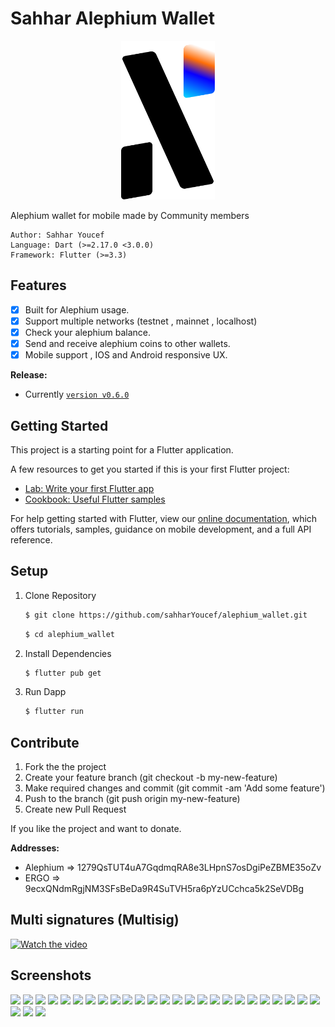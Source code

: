 # Sahhar Alephium Wallet

<p align="center">
<img src="assets/icons/alephium_icon.svg" alt="drawing" width="150"/>
<p/>

Alephium wallet for mobile made by Community members

```
Author: Sahhar Youcef
Language: Dart (>=2.17.0 <3.0.0)
Framework: Flutter (>=3.3)
```
## Features

  - [X] Built for Alephium usage.
  - [X] Support multiple networks (testnet , mainnet , localhost)
  - [X] Check your alephium balance.
  - [X] Send and receive alephium coins to other wallets.   
  - [X] Mobile support , IOS and Android responsive UX.
  
**Release:**

* Currently [`version v0.6.0`](https://github.com/sahharYoucef/alephium_wallet/releases/)

## Getting Started

This project is a starting point for a Flutter application.

A few resources to get you started if this is your first Flutter project:

- [Lab: Write your first Flutter app](https://flutter.dev/docs/get-started/codelab)
- [Cookbook: Useful Flutter samples](https://flutter.dev/docs/cookbook)

For help getting started with Flutter, view our
[online documentation](https://flutter.dev/docs), which offers tutorials,
samples, guidance on mobile development, and a full API reference.

## Setup

1. Clone Repository

    ```sh
    $ git clone https://github.com/sahharYoucef/alephium_wallet.git
    ```
    
    ```sh
    $ cd alephium_wallet
    ```

2. Install Dependencies

    ```sh
    $ flutter pub get
    ```

3. Run Dapp

    ```sh
    $ flutter run
    ```

## Contribute
1. Fork the the project
2. Create your feature branch (git checkout -b my-new-feature)
3. Make required changes and commit (git commit -am 'Add some feature')
4. Push to the branch (git push origin my-new-feature)
5. Create new Pull Request

If you like the project and want to donate.

**Addresses:**
 - Alephium => 1279QsTUT4uA7GqdmqRA8e3LHpnS7osDgiPeZBME35oZv
 - ERGO => 9ecxQNdmRgjNM3SFsBeDa9R4SuTVH5ra6pYzUCchca5k2SeVDBg

## Multi signatures (Multisig)
[![Watch the video](https://user-images.githubusercontent.com/63554007/206170257-86c29870-1c2b-4aaa-8456-4208e03a4ab1.png)](https://www.youtube.com/watch?v=uAseUydyddw)

## Screenshots

<p float="left">
<img src="https://user-images.githubusercontent.com/63554007/206167935-e5d575a8-740c-4c81-b026-f673c4771337.png" width="150" />
<img src="https://user-images.githubusercontent.com/63554007/206167943-132ddc86-62f6-4253-936a-8f4424f4b2a8.png" width="150" />
<img src="https://user-images.githubusercontent.com/63554007/206167947-4de49400-71d5-4462-bb1c-a3b30acb2478.png" width="150" />
<img src="https://user-images.githubusercontent.com/63554007/206167949-15614d53-3768-490c-90c2-13e5215fbc0d.png" width="150" />
<img src="https://user-images.githubusercontent.com/63554007/206167951-4a732422-41a1-448d-8083-de958494ad20.png" width="150" />
<img src="https://user-images.githubusercontent.com/63554007/206167953-1483aa76-5bea-4c20-9b36-cb4962bf30b0.png" width="150" />
<img src="https://user-images.githubusercontent.com/63554007/206167957-93824027-a271-446f-a7db-720f56cc7db6.png" width="150" />
<img src="https://user-images.githubusercontent.com/63554007/206167961-800dd8c4-60cc-4a25-8ab1-8ed735f41b26.png" width="150" />
<img src="https://user-images.githubusercontent.com/63554007/206167966-3a0fd7a2-3992-4ddc-ae07-b89e8bf7b1ee.png" width="150" />
<img src="https://user-images.githubusercontent.com/63554007/206167967-02837bc8-7f22-4e48-a0c6-a520c2628f7b.png" width="150" />
<img src="https://user-images.githubusercontent.com/63554007/206167969-02a69d46-f4a6-46f9-9c90-ddc6e223949d.png" width="150" />
<img src="https://user-images.githubusercontent.com/63554007/206167970-52819736-d7a7-4be9-be68-bf7291974aea.png" width="150" />
<img src="https://user-images.githubusercontent.com/63554007/206167975-f808fb32-c236-4e35-97bf-6e6c4a5735bf.png" width="150" />
<img src="https://user-images.githubusercontent.com/63554007/206167980-e1809025-4f0c-453d-806d-f7b48546e5a9.png" width="150" />
<img src="https://user-images.githubusercontent.com/63554007/206167981-3f0942fe-9fb6-4b30-ad83-943ad058c505.png" width="150" />
<img src="https://user-images.githubusercontent.com/63554007/206167985-486a886e-8827-410e-8337-e7fb6907089d.png" width="150" />
<img src="https://user-images.githubusercontent.com/63554007/206167986-3677c833-e5f8-47e9-9c05-8d7db2f4da54.png" width="150" />
<img src="https://user-images.githubusercontent.com/63554007/206167987-e51ef6e2-b62d-41bf-82ea-708f6258d52f.png" width="150" />
<img src="https://user-images.githubusercontent.com/63554007/206167988-7ac2a171-c5ef-4e09-a7f2-8e4c8210875a.png" width="150" />
<img src="https://user-images.githubusercontent.com/63554007/206167992-c880a169-6763-4e3c-b93a-40295d66756d.png" width="150" />
<img src="https://user-images.githubusercontent.com/63554007/206167997-6ed8cea4-84a2-4637-81f3-172359e4ae6a.png" width="150" />
<img src="https://user-images.githubusercontent.com/63554007/206168000-cab705d0-4256-47a7-9124-4df46f67e982.png" width="150" />
<img src="https://user-images.githubusercontent.com/63554007/206168002-1a25ba4f-5d55-4fda-b38c-4f9b721fd8e3.png" width="150" />
<img src="https://user-images.githubusercontent.com/63554007/206169295-9ddaefa2-c608-4bb4-b6a8-3ee7c1fbcb24.png" width="150" />
<img src="https://user-images.githubusercontent.com/63554007/206169301-431984e7-b113-4b9b-8c90-be6a5efe6797.png" width="150" />
<img src="https://user-images.githubusercontent.com/63554007/206169305-329961b3-8929-4752-b489-fe3967be7f70.png" width="150" />
<img src="https://user-images.githubusercontent.com/63554007/206169308-3e414968-8bf7-4cbf-87ae-53aac06293f2.png" width="150" />
<img src="https://user-images.githubusercontent.com/63554007/206169312-644a1217-e995-439d-abc0-de874406f1e2.png" width="150" />
</p>
